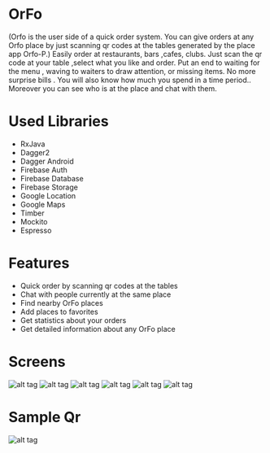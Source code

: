 # OrFo

(Orfo is the user side of a quick order system. You can give orders at any Orfo place by just scanning qr codes at the tables generated by the place app Orfo-P.)
 Easily order at restaurants, bars ,cafes, clubs. Just scan the qr code at your table ,select what you like and order.  Put an end to waiting for the menu , waving to waiters to draw attention, or missing items. No more surprise bills . You will also know how much you spend in a time period..
Moreover you can see who is at the place and chat with them. 

# Used Libraries
- RxJava
- Dagger2
- Dagger Android
- Firebase Auth
- Firebase Database
- Firebase Storage
- Google Location
- Google Maps 
- Timber
- Mockito
- Espresso

# Features
- Quick order by scanning qr codes at the tables
- Chat with people currently at the same place
- Find nearby OrFo places
- Add places to favorites
- Get statistics about your orders
- Get detailed information about any OrFo place

# Screens
![alt tag](https://cloud.githubusercontent.com/assets/18499393/25454654/ebad992a-2ad5-11e7-8b10-00a8b724c793.png)
![alt tag](https://cloud.githubusercontent.com/assets/18499393/25454661/f0d85fac-2ad5-11e7-81e4-8666e4c6a397.png)
![alt tag](https://cloud.githubusercontent.com/assets/18499393/25454664/f4ec155c-2ad5-11e7-93c7-2f94eb8ba1c2.png)
![alt tag](https://cloud.githubusercontent.com/assets/18499393/25454669/f86d6d7a-2ad5-11e7-864f-e304204821ce.png)
![alt tag](https://cloud.githubusercontent.com/assets/18499393/25454672/fafe363c-2ad5-11e7-996e-7cccbcc4d5c9.png)
![alt tag](https://cloud.githubusercontent.com/assets/18499393/25454676/fdc56070-2ad5-11e7-8aaf-6edbd39b464b.png)


# Sample Qr
![alt tag](https://cloud.githubusercontent.com/assets/18499393/25159861/3d155a30-24bb-11e7-989e-9af843d46742.jpg)